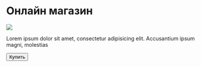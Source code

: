 <html lang="ru">
<head>
    <meta charset="UTF-8">
    <meta name="viewport"
          content="width=device, user-scalable=no, init-scale=1.0, maximum-scale=1.0, minimum-scale=1.0">
    <meta http-equiv="X-UA-Compatible" content="ie=edge">
    <title>Shop</title>
</head>
<body>
    <div id="dropshipper228">
        <h1>Онлайн магазин</h1>
        <img src="https://w7.pngwing.com/pngs/325/240/png-transparent-sneakers-nike-air-max-basketball-shoe-nike-purple-white-sport.png">
        <p>Lorem ipsum dolor sit amet, consectetur adipisicing elit. Accusantium ipsum magni, molestias</p>
        <button id="buy">Купить</button>
    </div>
</body>
</html>
